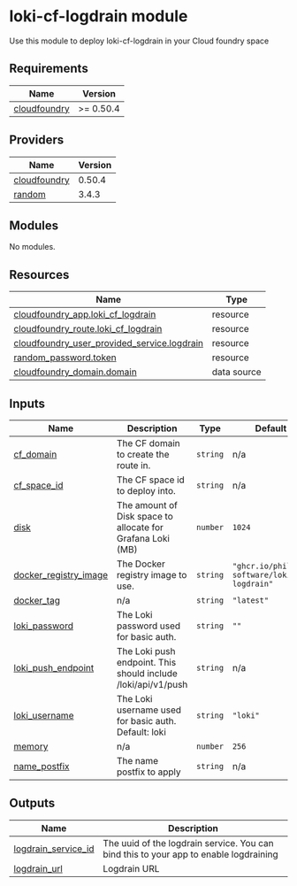 # loki-cf-logdrain module

Use this module to deploy loki-cf-logdrain in your Cloud foundry space

<!-- BEGIN_TF_DOCS -->
## Requirements

| Name | Version |
|------|---------|
| <a name="requirement_cloudfoundry"></a> [cloudfoundry](#requirement\_cloudfoundry) | >= 0.50.4 |

## Providers

| Name | Version |
|------|---------|
| <a name="provider_cloudfoundry"></a> [cloudfoundry](#provider\_cloudfoundry) | 0.50.4 |
| <a name="provider_random"></a> [random](#provider\_random) | 3.4.3 |

## Modules

No modules.

## Resources

| Name | Type |
|------|------|
| [cloudfoundry_app.loki_cf_logdrain](https://registry.terraform.io/providers/cloudfoundry-community/cloudfoundry/latest/docs/resources/app) | resource |
| [cloudfoundry_route.loki_cf_logdrain](https://registry.terraform.io/providers/cloudfoundry-community/cloudfoundry/latest/docs/resources/route) | resource |
| [cloudfoundry_user_provided_service.logdrain](https://registry.terraform.io/providers/cloudfoundry-community/cloudfoundry/latest/docs/resources/user_provided_service) | resource |
| [random_password.token](https://registry.terraform.io/providers/hashicorp/random/latest/docs/resources/password) | resource |
| [cloudfoundry_domain.domain](https://registry.terraform.io/providers/cloudfoundry-community/cloudfoundry/latest/docs/data-sources/domain) | data source |

## Inputs

| Name | Description | Type | Default | Required |
|------|-------------|------|---------|:--------:|
| <a name="input_cf_domain"></a> [cf\_domain](#input\_cf\_domain) | The CF domain to create the route in. | `string` | n/a | yes |
| <a name="input_cf_space_id"></a> [cf\_space\_id](#input\_cf\_space\_id) | The CF space id to deploy into. | `string` | n/a | yes |
| <a name="input_disk"></a> [disk](#input\_disk) | The amount of Disk space to allocate for Grafana Loki (MB) | `number` | `1024` | no |
| <a name="input_docker_registry_image"></a> [docker\_registry\_image](#input\_docker\_registry\_image) | The Docker registry image to use. | `string` | `"ghcr.io/philips-software/loki-cf-logdrain"` | no |
| <a name="input_docker_tag"></a> [docker\_tag](#input\_docker\_tag) | n/a | `string` | `"latest"` | no |
| <a name="input_loki_password"></a> [loki\_password](#input\_loki\_password) | The Loki password used for basic auth. | `string` | `""` | no |
| <a name="input_loki_push_endpoint"></a> [loki\_push\_endpoint](#input\_loki\_push\_endpoint) | The Loki push endpoint. This should include /loki/api/v1/push | `string` | n/a | yes |
| <a name="input_loki_username"></a> [loki\_username](#input\_loki\_username) | The Loki username used for basic auth. Default: loki | `string` | `"loki"` | no |
| <a name="input_memory"></a> [memory](#input\_memory) | n/a | `number` | `256` | no |
| <a name="input_name_postfix"></a> [name\_postfix](#input\_name\_postfix) | The name postfix to apply | `string` | n/a | yes |

## Outputs

| Name | Description |
|------|-------------|
| <a name="output_logdrain_service_id"></a> [logdrain\_service\_id](#output\_logdrain\_service\_id) | The uuid of the logdrain service. You can bind this to your app to enable logdraining |
| <a name="output_logdrain_url"></a> [logdrain\_url](#output\_logdrain\_url) | Logdrain URL |
<!-- END_TF_DOCS -->
